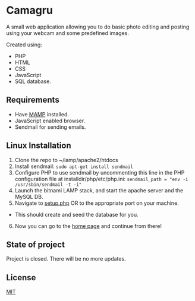 # Camagru
 A small web application allowing you to do basic photo editing and posting using your webcam and some predefined images.

Created using:
- PHP
- HTML
- CSS
- JavaScript
- SQL database.

## Requirements

- Have [MAMP](https://bitnami.com/stack/lamp/installer) installed.
- JavaScript enabled browser.
- Sendmail for sending emails.
 
## Linux Installation

1. Clone the repo to ~/lamp/apache2/htdocs
2. Install sendmail:
```sudo apt-get install sendmail```
3. Configure PHP to use sendmail by uncommenting this line in the PHP configuration file at installdir/php/etc/php.ini:
```sendmail_path = "env -i /usr/sbin/sendmail -t -i"```
4. Launch the bitnami LAMP stack, and start the apache server and the MySQL DB.
5. Navigate to [setup.php](http://localhost:8080/camagru/utils/setup.php) OR to the appropriate port on your machine.
 - This should create and seed the database for you.
6. Now you can go to the [home page](http://localhost:8080/camagru) and continue from there!

## State of project
Project is closed. There will be no more updates.

## License
[MIT](https://choosealicense.com/licenses/mit/)
